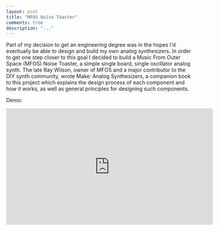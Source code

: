 ```yaml
---
layout: post
title: "MFOS Noise Toaster"
comments: true
description: "..."
---
```


Part of my decision to get an engineering degree was in the hopes I'd eventually be able to design and build my own analog synthesizers. In order to get one step closer to this goal I decided to build a Music From Outer Space (MFOS) Noise Toaster, a simple single board, single oscillator analog synth. The late Ray Wilson, owner of MFOS and a major contributor to the DIY synth community, wrote Make: Analog Synthesizers, a companion book to this project which explains the design process of each component and how it works, as well as general principles for designing such components. 


Demo: 
<div class="video-container"><iframe width="560" height="315" src="https://www.youtube.com/embed/8Icnvm5SUTk" frameborder="0" allow="autoplay; encrypted-media" allowfullscreen></iframe></iframe></div>
